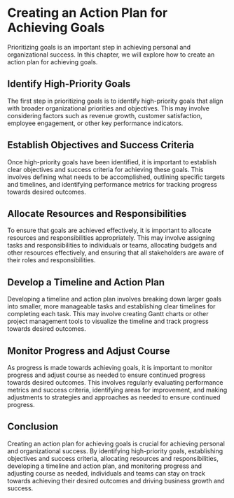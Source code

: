 Creating an Action Plan for Achieving Goals
==========================================================================

Prioritizing goals is an important step in achieving personal and organizational success. In this chapter, we will explore how to create an action plan for achieving goals.

Identify High-Priority Goals
----------------------------

The first step in prioritizing goals is to identify high-priority goals that align with broader organizational priorities and objectives. This may involve considering factors such as revenue growth, customer satisfaction, employee engagement, or other key performance indicators.

Establish Objectives and Success Criteria
-----------------------------------------

Once high-priority goals have been identified, it is important to establish clear objectives and success criteria for achieving these goals. This involves defining what needs to be accomplished, outlining specific targets and timelines, and identifying performance metrics for tracking progress towards desired outcomes.

Allocate Resources and Responsibilities
---------------------------------------

To ensure that goals are achieved effectively, it is important to allocate resources and responsibilities appropriately. This may involve assigning tasks and responsibilities to individuals or teams, allocating budgets and other resources effectively, and ensuring that all stakeholders are aware of their roles and responsibilities.

Develop a Timeline and Action Plan
----------------------------------

Developing a timeline and action plan involves breaking down larger goals into smaller, more manageable tasks and establishing clear timelines for completing each task. This may involve creating Gantt charts or other project management tools to visualize the timeline and track progress towards desired outcomes.

Monitor Progress and Adjust Course
----------------------------------

As progress is made towards achieving goals, it is important to monitor progress and adjust course as needed to ensure continued progress towards desired outcomes. This involves regularly evaluating performance metrics and success criteria, identifying areas for improvement, and making adjustments to strategies and approaches as needed to ensure continued progress.

Conclusion
----------

Creating an action plan for achieving goals is crucial for achieving personal and organizational success. By identifying high-priority goals, establishing objectives and success criteria, allocating resources and responsibilities, developing a timeline and action plan, and monitoring progress and adjusting course as needed, individuals and teams can stay on track towards achieving their desired outcomes and driving business growth and success.
